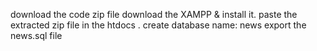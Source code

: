 download the code zip file 
download the XAMPP & install it.
paste the extracted zip file in the htdocs .
create database name: news
export the news.sql file
